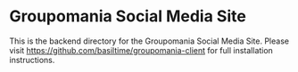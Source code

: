 # Groupomania Social Media Site
This is the backend directory for the Groupomania Social Media Site. Please visit https://github.com/basiltime/groupomania-client for full installation instructions.